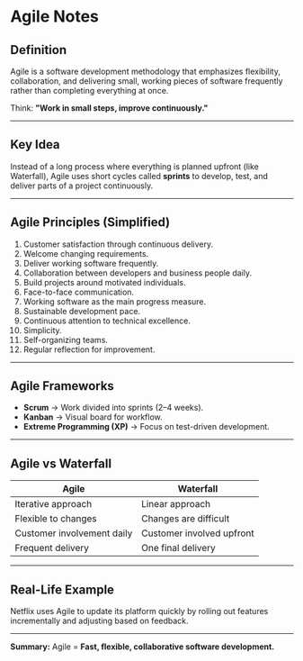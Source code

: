 # Agile Notes

## Definition

Agile is a software development methodology that emphasizes flexibility, collaboration, and delivering small, working pieces of software frequently rather than completing everything at once.

Think: **"Work in small steps, improve continuously."**

---

## Key Idea

Instead of a long process where everything is planned upfront (like Waterfall), Agile uses short cycles called **sprints** to develop, test, and deliver parts of a project continuously.

---

## Agile Principles (Simplified)

1. Customer satisfaction through continuous delivery.
2. Welcome changing requirements.
3. Deliver working software frequently.
4. Collaboration between developers and business people daily.
5. Build projects around motivated individuals.
6. Face-to-face communication.
7. Working software as the main progress measure.
8. Sustainable development pace.
9. Continuous attention to technical excellence.
10. Simplicity.
11. Self-organizing teams.
12. Regular reflection for improvement.

---

## Agile Frameworks

* **Scrum** → Work divided into sprints (2–4 weeks).
* **Kanban** → Visual board for workflow.
* **Extreme Programming (XP)** → Focus on test-driven development.

---

## Agile vs Waterfall

| Agile                      | Waterfall                 |
| -------------------------- | ------------------------- |
| Iterative approach         | Linear approach           |
| Flexible to changes        | Changes are difficult     |
| Customer involvement daily | Customer involved upfront |
| Frequent delivery          | One final delivery        |

---

## Real-Life Example

Netflix uses Agile to update its platform quickly by rolling out features incrementally and adjusting based on feedback.

---

**Summary:**
Agile = **Fast, flexible, collaborative software development.**
